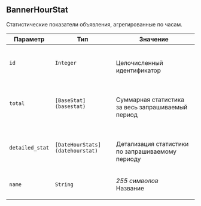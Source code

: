 
## BannerHourStat

Статистические показатели объявления, агрегированные по часам.

<table>
    <thead>
        <tr><th>Параметр</th><th>Тип</th><th>Значение</th></tr>
    </thead>
    <tbody>
        <tr>
            <td><code>id</code></td>
            <td><code>Integer</code></td>
            <td><p><br />Целочисленный идентификатор</p></td>
        </tr><tr>
            <td><code>total</code></td>
            <td><code>[BaseStat](basestat)</code></td>
            <td><p><br />Суммарная статистика за весь запрашиваемый период</p></td>
        </tr><tr>
            <td><code>detailed_stat</code></td>
            <td><code>[DateHourStats](datehourstat)</code></td>
            <td><p><br />Детализация статистики по запрашиваемому периоду</p></td>
        </tr><tr>
            <td><code>name</code></td>
            <td><code>String</code></td>
            <td><p><em>255 символов</em> <br />Название</p></td>
        </tr>
    </tbody>
</table>